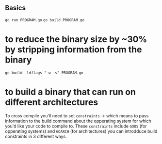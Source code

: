 ## Basics    

`go run PROGRAM.go`
`go build PROGRAM.go`


# to reduce the binary size by ~30% by stripping information from the binary     
`go build -ldflags "-w -s" PROGRAM.go`

# to build a binary that can run on different architectures 
To cross compile you'll need to set `constraints` -> which means to pass information to the build command about the opperating system for which you'd like your code to compile to. These  `constraints` include `GOOS` (for opperating systems) and `GOARCH` (for architectures) you can introdduce build constraints in 3 different ways.      

